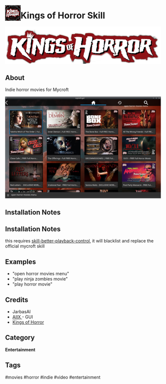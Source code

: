 # <img src='./res/icon/kings_of_horror_icon.png' card_color='#40DBB0' width='50' height='50' style='vertical-align:bottom'/>Kings of Horror Skill

![](./res/kings_of_horror_logo.png)

## About 

Indie horror movies for Mycroft

![](./gui.png)

## Installation Notes

## Installation Notes

this requires [skill-better-playback-control](https://github.com/JarbasSkills/skill-better-playback-control), it will blacklist and replace the official mycroft skill

## Examples 

* "open horror movies menu"
* "play ninja zombies movie"
* "play horror movie"

## Credits 
- JarbasAl
- [AIIX ](https://github.com/AIIX/) - GUI
- [Kings of Horror](https://kingsofhorror.com/)

## Category
**Entertainment**

## Tags
#movies
#horror
#indie
#video
#entertainment